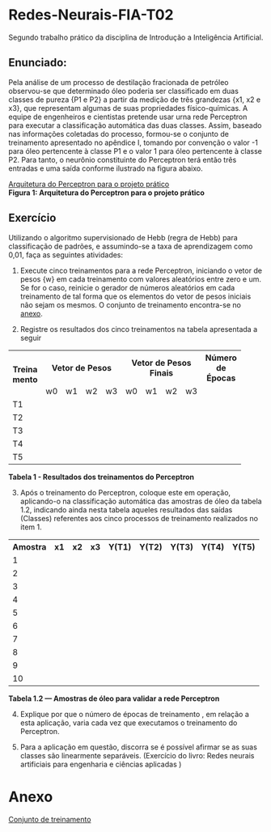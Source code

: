 # Redes-Neurais-FIA-T02
Segundo trabalho prático da disciplina de Introdução a Inteligência Artificial.

## Enunciado:
Pela análise de um processo de destilação fracionada de petróleo observou-se que determinado óleo
poderia ser classificado em duas classes de pureza {P1 e P2} a partir da medição de três grandezas
{x1, x2 e x3}, que representam algumas de suas propriedades físico-químicas. A equipe de
engenheiros e cientistas pretende usar urna rede Perceptron para executar a classificação automática
das duas classes.
Assim, baseado nas informações coletadas do processo, formou-se o conjunto de treinamento
apresentado no apêndice I, tomando por convenção o valor -1 para óleo pertencente à classe P1 e o
valor 1 para óleo pertencente à classe P2. Para tanto, o neurônio constituinte do Perceptron terá
então três entradas e uma saída conforme ilustrado na figura abaixo. 

[Arquitetura do Perceptron para o projeto prático](res/Arq_Perceptron.png)  
**Figura 1: Arquitetura do Perceptron para o projeto prático**

## Exercício

Utilizando o algoritmo supervisionado de Hebb (regra de Hebb) para classificação de padrões, e
assumindo-se a taxa de aprendizagem como 0,01, faça as seguintes atividades:

1) Execute cinco treinamentos para a rede Perceptron, iniciando o vetor de pesos {w} em cada
treinamento com valores aleatórios entre zero e um. Se for o caso, reinicie o gerador de
números aleatórios em cada treinamento de tal forma que os elementos do vetor de pesos
iniciais não sejam os mesmos. O conjunto de treinamento encontra-se no [anexo](anexo).

2) Registre os resultados dos cinco treinamentos na tabela apresentada a seguir

<table>
  <tr>
    <th rowspan="2">Treina<br>mento</th>  <th colspan="4">Vetor de Pesos</th>  <th colspan="4">Vetor de Pesos<br>Finais</th>  <th>Número<br>de<br>Épocas</th>
  </tr>
  <tr>
    <td>w0</td> <td>w1</td> <td>w2</td> <td>w3</td> <td>w0</td> <td>w1</td> <td>w2</td> <td>w3</td> <td></td>
  </tr>
  <tr>
    <td>T1</td><td></td><td></td><td></td><td></td><td></td><td></td><td></td><td></td><td></td>
  </tr>
  <tr>
    <td>T2</td><td></td><td></td><td></td><td></td><td></td><td></td><td></td><td></td><td></td>
  </tr>
  <tr>
    <td>T3</td><td></td><td></td><td></td><td></td><td></td><td></td><td></td><td></td><td></td>
  </tr>
  <tr>
    <td>T4</td><td></td><td></td><td></td><td></td><td></td><td></td><td></td><td></td><td></td>
  </tr>
  <tr>
    <td>T5</td><td></td><td></td><td></td><td></td><td></td><td></td><td></td><td></td><td></td>
  </tr>
</table>

**Tabela 1 - Resultados dos treinamentos do Perceptron**

3) Após o treinamento do Perceptron, coloque este em operação, aplicando-o na classificação
automática das amostras de óleo da tabela 1.2, indicando ainda nesta tabela aqueles
resultados das saídas (Classes) referentes aos cinco processos de treinamento realizados no
item 1.

<table>
  <tr>
    <th>Amostra</th><th>x1</th><th>x2</th><th>x3</th><th>Y(T1)</th><th>Y(T2)</th><th>Y(T3)</th><th>Y(T4)</th><th>Y(T5)</th> </tr>
  <tr>
    <td>1</td><td></td><td></td><td></td><td></td><td></td><td></td><td></td><td></td>
  </tr>
  <tr>
    <td>2</td><td></td><td></td><td></td><td></td><td></td><td></td><td></td><td></td>
  </tr>
  <tr>
    <td>3</td><td></td><td></td><td></td><td></td><td></td><td></td><td></td><td></td>
  </tr>
  <tr>
    <td>4</td><td></td><td></td><td></td><td></td><td></td><td></td><td></td><td></td>
  </tr>
  <tr>
    <td>5</td><td></td><td></td><td></td><td></td><td></td><td></td><td></td><td></td>
  </tr>
  <tr>
    <td>6</td><td></td><td></td><td></td><td></td><td></td><td></td><td></td><td></td>
  </tr>
  <tr>
    <td>7</td><td></td><td></td><td></td><td></td><td></td><td></td><td></td><td></td>
  </tr>
  <tr>
    <td>8</td><td></td><td></td><td></td><td></td><td></td><td></td><td></td><td></td>
  </tr>
  <tr>
    <td>9</td><td></td><td></td><td></td><td></td><td></td><td></td><td></td><td></td>
  </tr>
  <tr>
    <td>10</td><td></td><td></td><td></td><td></td><td></td><td></td><td></td><td></td>
  </tr>
</table>

**Tabela 1.2 — Amostras de óleo para validar a rede Perceptron**

4) Explique por que o número de épocas de treinamento , em relação a esta aplicação, varia
cada vez que executamos o treinamento do Perceptron.

5) Para a aplicação em questão, discorra se é possível afirmar se as suas classes são
linearmente separáveis.
(Exercício do livro: Redes neurais artificiais para engenharia e ciências aplicadas )

# Anexo

[Conjunto de treinamento](res/anexo1.txt)
